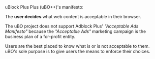 uBlock Plus Plus (uBO++)'s manifesto:

The **user decides** what web content is acceptable in their browser.

The uBO project does not support Adblock Plus' _"Acceptable Ads Manifesto"_ because the _"Acceptable Ads"_ marketing campaign is the business plan of a for-profit entity.

Users are the best placed to know what is or is not acceptable to them. uBO's sole purpose is to give users the means to enforce their choices.

